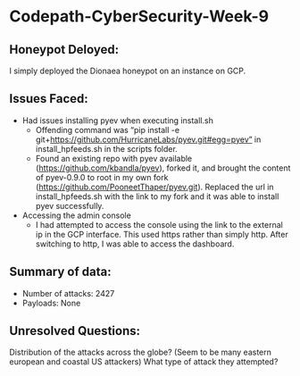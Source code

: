 # Codepath-CyberSecurity-Week-9

## Honeypot Deloyed:

I simply deployed the Dionaea honeypot on an instance on GCP.

## Issues Faced:

 - Had issues installing pyev when executing install.sh
   - Offending command was “pip install -e git+https://github.com/HurricaneLabs/pyev.git#egg=pyev” in install_hpfeeds.sh in the scripts folder.
   - Found an existing repo with pyev available (https://github.com/kbandla/pyev), forked it, and brought the content of pyev-0.9.0 to root in my own fork (https://github.com/PooneetThaper/pyev.git). Replaced the url in install_hpfeeds.sh with the link to my fork and it was able to install pyev successfully.
 - Accessing the admin console
   - I had attempted to access the console using the link to the external ip in the GCP interface. This used https rather than simply http. After switching to http, I was able to access the dashboard.
   
## Summary of data:

- Number of attacks:  	2427
- Payloads:             None

## Unresolved Questions:

Distribution of the attacks across the globe? (Seem to be many eastern european and coastal US attackers)
What type of attack they attempted?


